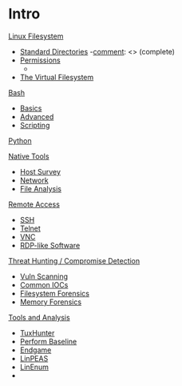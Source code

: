 # Intro
[Linux Filesystem]()
- [Standard Directories](standard_dirs)
	-[comment]: <> (complete)
- [Permissions](perms)
	- [comment]: <> (complete)
- [The Virtual Filesystem](vfs-proc)

[Bash]()
- [Basics](basics)
- [Advanced](advanced)
- [Scripting](bash-scripting)

[Python]()

[Native Tools]()
- [Host Survey](survey)
- [Network](net-tools)
- [File Analysis](file-analysis)


[Remote Access]()
- [SSH](ssh)
- [Telnet](telnet)
- [VNC](vnc)
- [RDP-like Software](rdp-like)

[Threat Hunting / Compromise Detection]()
- [Vuln Scanning](vuln)
- [Common IOCs](iocs)
- [Filesystem Forensics](fs-forensics)
- [Memory Forensics](mem-forensics)

[Tools and Analysis]() 
- [TuxHunter](tuxhunter)
- [Perform Baseline](perform-baseline)
- [Endgame](endgame)
- [LinPEAS](linpeas)
- [LinEnum](linenum)
- 

